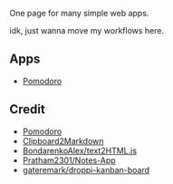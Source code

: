 One page for many simple web apps.

idk, just wanna move my workflows here.

## Apps
- [Pomodoro](./pomodoro/index.html)

## Credit
- [Pomodoro](https://github.com/lucasdemoraesc/timer-pomodoro)
- [Clipboard2Markdown](https://github.com/euangoddard/clipboard2markdown)
- [BondarenkoAlex/text2HTML.js](https://gist.github.com/BondarenkoAlex/dadceeda1e777d3dcd1d49aadc31b9a0)
- [Pratham2301/Notes-App](https://github.com/Pratham2301/Notes-App)
- [gateremark/droppi-kanban-board](https://github.com/gateremark/droppi-kanban-board)